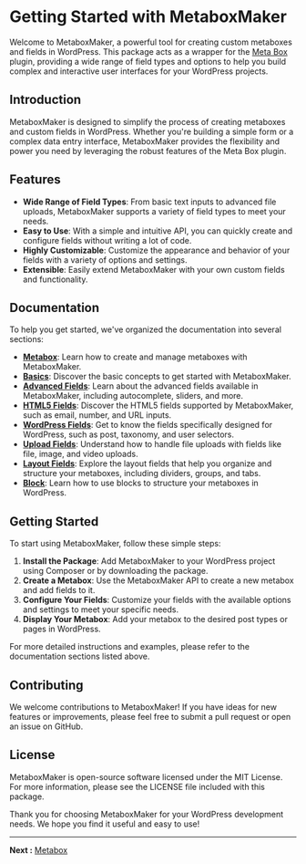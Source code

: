 # Getting Started with MetaboxMaker

Welcome to MetaboxMaker, a powerful tool for creating custom metaboxes and fields in WordPress. This package acts as a wrapper for the [Meta Box](https://metabox.io/) plugin, providing a wide range of field types and options to help you build complex and interactive user interfaces for your WordPress projects.

## Introduction

MetaboxMaker is designed to simplify the process of creating metaboxes and custom fields in WordPress. Whether you're building a simple form or a complex data entry interface, MetaboxMaker provides the flexibility and power you need by leveraging the robust features of the Meta Box plugin.

## Features

- **Wide Range of Field Types**: From basic text inputs to advanced file uploads, MetaboxMaker supports a variety of field types to meet your needs.
- **Easy to Use**: With a simple and intuitive API, you can quickly create and configure fields without writing a lot of code.
- **Highly Customizable**: Customize the appearance and behavior of your fields with a variety of options and settings.
- **Extensible**: Easily extend MetaboxMaker with your own custom fields and functionality.

## Documentation

To help you get started, we've organized the documentation into several sections:

- **[Metabox](Metabox.md)**: Learn how to create and manage metaboxes with MetaboxMaker.
- **[Basics](Basics.md)**: Discover the basic concepts to get started with MetaboxMaker.
- **[Advanced Fields](Advanced.md)**: Learn about the advanced fields available in MetaboxMaker, including autocomplete, sliders, and more.
- **[HTML5 Fields](Html5.md)**: Discover the HTML5 fields supported by MetaboxMaker, such as email, number, and URL inputs.
- **[WordPress Fields](WordPress.md)**: Get to know the fields specifically designed for WordPress, such as post, taxonomy, and user selectors.
- **[Upload Fields](Upload.md)**: Understand how to handle file uploads with fields like file, image, and video uploads.
- **[Layout Fields](Layout.md)**: Explore the layout fields that help you organize and structure your metaboxes, including dividers, groups, and tabs.
- **[Block](Block.md)**: Learn how to use blocks to structure your metaboxes in WordPress.

## Getting Started

To start using MetaboxMaker, follow these simple steps:

1. **Install the Package**: Add MetaboxMaker to your WordPress project using Composer or by downloading the package.
2. **Create a Metabox**: Use the MetaboxMaker API to create a new metabox and add fields to it.
3. **Configure Your Fields**: Customize your fields with the available options and settings to meet your specific needs.
4. **Display Your Metabox**: Add your metabox to the desired post types or pages in WordPress.

For more detailed instructions and examples, please refer to the documentation sections listed above.

## Contributing

We welcome contributions to MetaboxMaker! If you have ideas for new features or improvements, please feel free to submit a pull request or open an issue on GitHub.

## License

MetaboxMaker is open-source software licensed under the MIT License. For more information, please see the LICENSE file included with this package.

Thank you for choosing MetaboxMaker for your WordPress development needs. We hope you find it useful and easy to use!

---

**Next :** [Metabox](Metabox.md) 